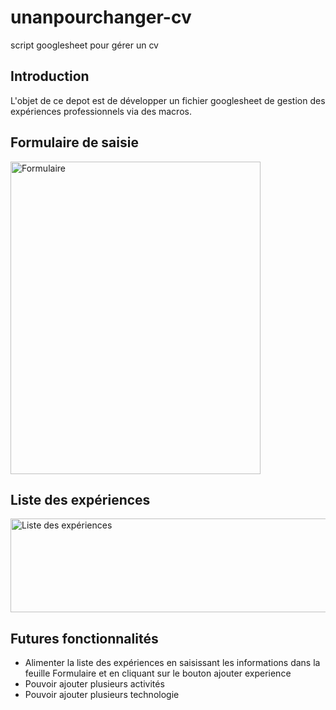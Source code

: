 # unanpourchanger-cv
script googlesheet pour gérer un cv

## Introduction
L'objet de ce depot est de développer un fichier googlesheet de gestion des expériences professionnels via des macros. 

## Formulaire de saisie
<img src="https://user-images.githubusercontent.com/8065982/126752986-ecf3a987-d801-4b74-a61c-041f3e515ded.png" alt="Formulaire" width=400px height=500px>

## Liste des expériences
<img src="https://user-images.githubusercontent.com/8065982/126351821-f97f87c4-09bf-41e8-be50-5bc77e345314.png" alt="Liste des expériences" width=750px height=150px>

## Futures fonctionnalités
- Alimenter la liste des expériences en saisissant les informations dans la feuille Formulaire et en cliquant sur le bouton ajouter experience
- Pouvoir ajouter plusieurs activités
- Pouvoir ajouter plusieurs technologie
